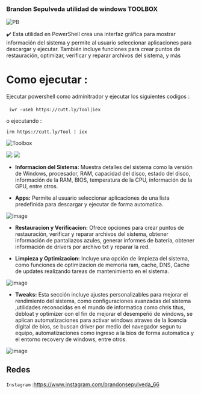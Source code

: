 ### Brandon Sepulveda utilidad de windows TOOLBOX

![PB](https://github.com/PapiBrandon66/Toolbox/assets/88468929/302dc102-11ff-40fe-9ec4-ab0cc6e6bb28)

✔️ Esta utilidad en PowerShell crea una interfaz gráfica para mostrar información del sistema y permite al usuario seleccionar aplicaciones para descargar y ejecutar. También incluye funciones para crear puntos de restauración, optimizar, verificar y reparar archivos del sistema, y más

## 

# Como ejecutar :
Ejecutar powershell como adminitrador  y ejecutar los siguientes codigos
 :
#### 
     iwr -useb https://cutt.ly/Tool|iex 
o ejecutando :

    irm https://cutt.ly/Tool | iex

![Toolbox](https://github.com/PapiBrandon66/Toolbox/assets/88468929/3b96e147-d6c2-4fe1-b12b-492b73ec6821)


![](https://img.shields.io/github/stars/pandao/editor.md.svg) ![](https://img.shields.io/github/forks/pandao/editor.md.svg) 

- **Informacion del Sistema:** 
Muestra detalles del sistema como la versión de Windows, procesador, RAM, capacidad del disco, estado del disco, información de la RAM, BIOS, temperatura de la CPU, información de la GPU, entre otros.

- **Apps:** 
Permite al usuario seleccionar aplicaciones de una lista predefinida para descargar y ejecutar de forma automatica.

![image](https://github.com/PapiBrandon66/Toolbox/assets/88468929/7cf78ed0-f546-45cf-96cc-e3f37d16750f)

- **Restauracion y Verificacion:** 
Ofrece opciones para crear puntos de restauración, verificar y reparar archivos del sistema, obtener información de pantallazos azules, generar informes de batería, obtener información de drivers por archivo txt y reparar la red.

- **Limpieza y Optimizacion:**
Incluye una opción de limpieza del sistema, como funciones de optimizacion de memoria ram, cache, DNS, Cache de updates realizando tareas de mantenimiento en el sistema.

![image](https://github.com/PapiBrandon66/Toolbox/assets/88468929/722bd12b-6ec0-4c04-abf3-fec00cd611f7)

- **Tweaks:**
Esta sección  incluye  ajustes personalizables para mejorar el rendimiento del sistema, como configuraciones avanzadas del sistema ,utilidades reconocidas en el mundo de informatica como chris titus, debloat y optimizer con el fin de mejorar el desempeñó de windows, se aplican automatizaciones para activar windows atraves de la licencia digital de bios, se buscan driver por medio del navegador segun tu equipo, automatizaciones como ingreso a la bios de forma automatica y el entorno recovery de windows, entre otros.

![image](https://github.com/PapiBrandon66/Toolbox/assets/88468929/5a0c8375-86b6-4889-a4ac-4c273c9cd8b7)

## Redes
`Instagram` :https://www.instagram.com/brandonsepulveda_66




